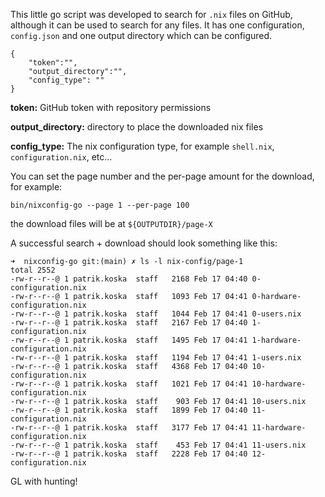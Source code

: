 This little go script was developed to search for `.nix` files on GitHub, although it can be used to search
for any files.
It has one configuration, `config.json` and one output directory which can be configured.

```
{
    "token":"",
    "output_directory":"",
    "config_type": ""
}
```

**token:** GitHub token with repository permissions

**output_directory:** directory to place the downloaded nix files

**config_type:** The nix configuration type, for example `shell.nix`, `configuration.nix`, etc...



You can set the page number and the per-page amount for the download, for example:

`bin/nixconfig-go --page 1 --per-page 100`



the download files will be at `${OUTPUTDIR}/page-X`

A successful search + download should look something like this:

```
➜  nixconfig-go git:(main) ✗ ls -l nix-config/page-1 
total 2552
-rw-r--r--@ 1 patrik.koska  staff   2168 Feb 17 04:40 0-configuration.nix
-rw-r--r--@ 1 patrik.koska  staff   1093 Feb 17 04:41 0-hardware-configuration.nix
-rw-r--r--@ 1 patrik.koska  staff   1044 Feb 17 04:41 0-users.nix
-rw-r--r--@ 1 patrik.koska  staff   2167 Feb 17 04:40 1-configuration.nix
-rw-r--r--@ 1 patrik.koska  staff   1495 Feb 17 04:41 1-hardware-configuration.nix
-rw-r--r--@ 1 patrik.koska  staff   1194 Feb 17 04:41 1-users.nix
-rw-r--r--@ 1 patrik.koska  staff   4368 Feb 17 04:40 10-configuration.nix
-rw-r--r--@ 1 patrik.koska  staff   1021 Feb 17 04:41 10-hardware-configuration.nix
-rw-r--r--@ 1 patrik.koska  staff    903 Feb 17 04:41 10-users.nix
-rw-r--r--@ 1 patrik.koska  staff   1899 Feb 17 04:40 11-configuration.nix
-rw-r--r--@ 1 patrik.koska  staff   3177 Feb 17 04:41 11-hardware-configuration.nix
-rw-r--r--@ 1 patrik.koska  staff    453 Feb 17 04:41 11-users.nix
-rw-r--r--@ 1 patrik.koska  staff   2228 Feb 17 04:40 12-configuration.nix
```

GL with hunting!
